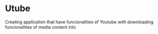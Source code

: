 # Utube
Creating application that have funcionalities of Youtube with downloading funcionalities of media content into 
